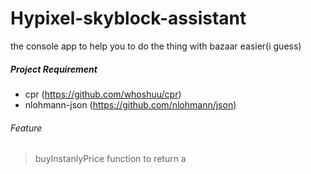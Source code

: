 # Hypixel-skyblock-assistant
the console app to help you to do the thing with bazaar easier(i guess)

##### Project Requirement
- cpr (https://github.com/whoshuu/cpr)
- nlohmann-json (https://github.com/nlohmann/json)

###### Feature
> buyInstanlyPrice
function to return a
